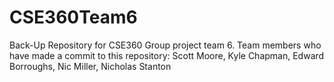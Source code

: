 # CSE360Team6
Back-Up Repository for CSE360 Group project team 6.
Team members who have made a commit to this repository: Scott Moore, Kyle Chapman, Edward Borroughs, Nic Miller, Nicholas Stanton
